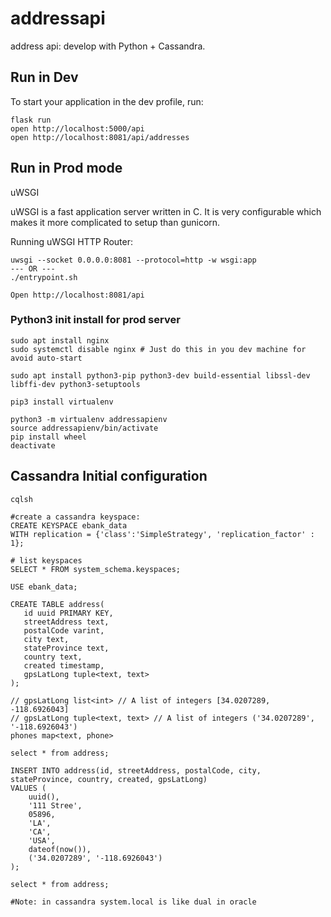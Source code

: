 # addressapi
address api: develop with Python + Cassandra.

## Run in Dev

To start your application in the dev profile, run:

```
flask run
open http://localhost:5000/api
open http://localhost:8081/api/addresses
```

## Run in Prod mode
uWSGI

uWSGI is a fast application server written in C. It is very configurable which makes it more complicated to setup than gunicorn.

Running uWSGI HTTP Router:
```
uwsgi --socket 0.0.0.0:8081 --protocol=http -w wsgi:app
--- OR ---
./entrypoint.sh

Open http://localhost:8081/api
```

### Python3 init install for prod server
```
sudo apt install nginx
sudo systemctl disable nginx # Just do this in you dev machine for avoid auto-start

sudo apt install python3-pip python3-dev build-essential libssl-dev libffi-dev python3-setuptools

pip3 install virtualenv

python3 -m virtualenv addressapienv
source addressapienv/bin/activate
pip install wheel
deactivate
```

## Cassandra Initial configuration
```
cqlsh

#create a cassandra keyspace:
CREATE KEYSPACE ebank_data
WITH replication = {'class':'SimpleStrategy', 'replication_factor' : 1};

# list keyspaces
SELECT * FROM system_schema.keyspaces;

USE ebank_data;

CREATE TABLE address(
   id uuid PRIMARY KEY,
   streetAddress text,
   postalCode varint,
   city text,
   stateProvince text,
   country text,
   created timestamp,
   gpsLatLong tuple<text, text>
);

// gpsLatLong list<int> // A list of integers [34.0207289, -118.6926043]
// gpsLatLong tuple<text, text> // A list of integers ('34.0207289', '-118.6926043')
phones map<text, phone>

select * from address;

INSERT INTO address(id, streetAddress, postalCode, city, stateProvince, country, created, gpsLatLong) 
VALUES (
    uuid(),
    '111 Stree',
    05896,
    'LA',
    'CA',
    'USA',
    dateof(now()),
    ('34.0207289', '-118.6926043')
);

select * from address;

#Note: in cassandra system.local is like dual in oracle
```